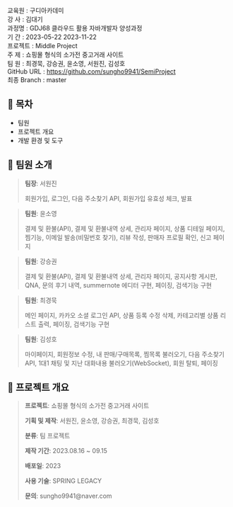 교육원   : 구디아카데미<br/>
강  사   : 김대기<br/>
과정명   : GDJ68 클라우드 활용 자바개발자 양성과정<br/>
기  간   : 2023-05-22  2023-11-22<br/>
프로젝트 : Middle Project<br/>
주  제   : 쇼핑몰 형식의 소가전 중고거래 사이트<br/>
팀  원   : 최경묵, 강승권, 윤소영, 서원진, 김성호<br/>
GitHub URL  : https://github.com/sungho9941/SemiProject<br/>
최종 Branch : master<br/>


## :open_file_folder: 목차
* 팀원
* 프로젝트 개요
* 개발 환경 및 도구

## :speech_balloon: 팀원 소개
><p><strong>팀장</strong>: 서원진</p>
>회원가입, 로그인, 다음 주소찾기 API, 회원가입 유효성 체크, 발표

><p><strong>팀원</strong>: 윤소영</p>
>결제 및 환불(API), 결제 및 환불내역 상세, 관리자 페이지, 상품 디테일 페이지, 찜기능, 이메일 발송(비밀번호 찾기), 리뷰 작성, 판매자 프로필 확인, 신고 페이지

><p><strong>팀원</strong>: 강승권</p>
>결제 및 환불(API), 결제 및 환불내역 상세, 관리자 페이지, 공지사항 게시판, QNA, 문의 후기 내역, summernote 에디터 구현, 페이징, 검색기능 구현

><p><strong>팀원</strong>: 최경묵</p>
>메인 페이지, 카카오 소셜 로그인 API, 상품 등록 수정 삭제, 카테고리별 상품 리스트 출력, 페이징, 검색기능 구현

><p><strong>팀원</strong>: 김성호</p>
>마이페이지, 회원정보 수정, 내 판매/구매목록, 찜목록 불러오기, 다음 주소찾기 API, 1대1 채팅 및 지난 대화내용 불러오기(WebSocket), 회원 탈퇴, 페이징

## :date: 프로젝트 개요

><p><strong>프로젝트</strong>: 쇼핑몰 형식의 소가전 중고거래 사이트</p>
><p><strong>기획 및 제작</strong>: 서원진, 윤소영, 강승권, 최경묵, 김성호</p>
><p><strong>분류</strong>: 팀 프로젝트</p>
><p><strong>제작 기간</strong>: 2023.08.16 ~ 09.15</p>
><p><strong>배포일</strong>: 2023</p>
><p><strong>사용 기술</strong>: SPRING LEGACY</p>
><p><strong>문의</strong>: sungho9941@naver.com</p>
